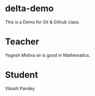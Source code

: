 # delta-demo
This is a Demo for Git &amp; Github class.


# Teacher
Yogesh Mishra sir is good in Mathematics.

# Student
Vikash Pandey 
